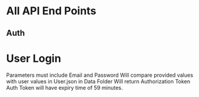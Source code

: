 # All API End Points

## Auth  
# User Login 
Parameters must include Email and Password 
Will compare provided values with user values in User.json in Data Folder
Will return Authorization Token
Auth Token will have expiry time of 59 minutes.
